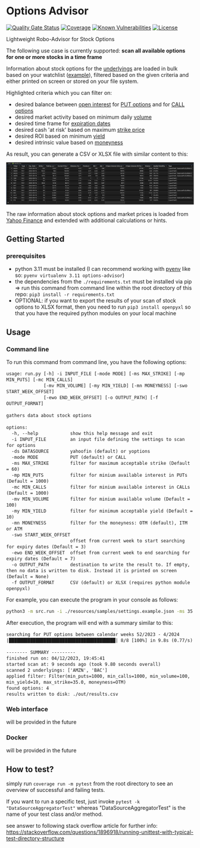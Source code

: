 # Options Advisor

[![Quality Gate Status](https://sonarcloud.io/api/project_badges/measure?project=d-lopes_options-advisor&metric=alert_status)](https://sonarcloud.io/summary/new_code?id=d-lopes_options-advisor) [![Coverage](https://sonarcloud.io/api/project_badges/measure?project=d-lopes_options-advisor&metric=coverage)](https://sonarcloud.io/summary/overall?id=d-lopes_options-advisor) [![Known Vulnerabilities](https://snyk.io/test/github/d-lopes/options-advisor/badge.svg)](<https://snyk.io/test/github/d-lopes/options-advisor>) [![License](https://img.shields.io/badge/license-MPL--2.0-blue.svg)](https://mozilla.org/MPL/2.0)

Lightweight Robo-Advisor for Stock Options

The following use case is currently supported: **scan all available options for one or more stocks in a time frame**

Information about stock options for the [underlyings](<https://www.investopedia.com/terms/u/underlying.asp>) are loaded in bulk based on your watchlist ([example](./resources/samples/settings.example.json)), filtered based on the given criteria and either printed on screen or stored on your file system.

Highlighted criteria which you can filter on:

- desired balance between [open interest](https://www.investopedia.com/terms/o/openinterest.asp) for [PUT options](<https://www.investopedia.com/terms/p/putoption.asp>) and for [CALL options](<https://www.investopedia.com/terms/c/calloption.asp>)
- desired market activity based on minimum daily [volume](https://www.investopedia.com/terms/v/volume.asp)
- desired time frame for [expiration dates](<https://www.investopedia.com/terms/e/expirationdate.asp>)
- desired cash 'at risk' based on maximum [strike price](<https://www.investopedia.com/terms/s/strikeprice.asp>)
- desired ROI based on minimum [yield](<https://www.investopedia.com/terms/y/yield.asp>)
- desired intrinsic value based on [moneyness](<https://www.investopedia.com/terms/m/moneyness.asp>)

As result, you can generate a CSV or XLSX file with similar content to this:

![example result](./doc/media/example-result.png "Example Result")

The raw information about stock options and market prices is loaded from [Yahoo Finance](https://finance.yahoo.com/) and extended with additional calculations or hints.

## Getting Started

### prerequisites

- python 3.11 must be installed (I can recommend working with [pyenv](<https://github.com/pyenv/pyenv>) like so: `pyenv virtualenv 3.11 options-advisor`)
- the dependencies from the `./requirements.txt` must be installed via pip
    => run this command from command line within the root directory of this repo: `pip3 install -r requirements.txt`
- OPTIONAL: if you want to export the results of your scan of stock options to XLSX format, then you need to run `pip3 install openpyxl` so that you have the required python modules on your local machine

## Usage

### Command line

To run this command from command line, you have the following options:

```console
usage: run.py [-h] -i INPUT_FILE [-mode MODE] [-ms MAX_STRIKE] [-mp MIN_PUTS] [-mc MIN_CALLS]
              [-mv MIN_VOLUME] [-my MIN_YIELD] [-mn MONEYNESS] [-swo START_WEEK_OFFSET]
              [-ewo END_WEEK_OFFSET] [-o OUTPUT_PATH] [-f OUTPUT_FORMAT]

gathers data about stock options

options:
  -h, --help            show this help message and exit
  -i INPUT_FILE         an input file defining the settings to scan for options
  -ds DATASOURCE        yahoofin (default) or yoptions
  -mode MODE            PUT (default) or CALL
  -ms MAX_STRIKE        filter for maximum acceptable strike (Default = 60)
  -mp MIN_PUTS          filter for minium available interest in PUTs (Default = 1000)
  -mc MIN_CALLS         filter for minium available interest in CALLs (Default = 1000)
  -mv MIN_VOLUME        filter for minium available volume (Default = 100)
  -my MIN_YIELD         filter for minimum acceptable yield (Default = 10)
  -mn MONEYNESS         filter for the moneyness: OTM (default), ITM or ATM
  -swo START_WEEK_OFFSET
                        offset from current week to start searching for expiry dates (Default = 3)
  -ewo END_WEEK_OFFSET  offset from current week to end searching for expiry dates (Default = 7)
  -o OUTPUT_PATH        destination to write the result to. If empty, then no data is written to disk. Instead it is printed on screen (Default = None)
  -f OUTPUT_FORMAT      CSV (default) or XLSX (requires python module openpyxl)
```

For example, you can execute the program in your console as follows:

```bash
python3 -m src.run -i ./resources/samples/settings.example.json -ms 35 -o ./out/results.csv
```

After execution, the program will end with a summary similar to this:

```console
searching for PUT options between calendar weeks 52/2023 - 4/2024
|████████████████████████████████████████| 8/8 [100%] in 9.8s (0.77/s)

-------- SUMMARY ---------
finished run on: 04/12/2023, 19:45:41
started scan at: 9 seconds ago (took 9.80 seconds overall)
scanned 2 underlyings: ['AMZN', 'BAC']
applied filter: Filter(min_puts=1000, min_calls=1000, min_volume=100, min_yield=10, max_strike=35.0, moneyness=OTM)
found options: 4
results written to disk: ./out/results.csv
```

### Web interface

will be provided in the future

### Docker

will be provided in the future

## How to test?

simply run `coverage run -m pytest` from the root directory to see an overview of successful and failing tests.

If you want to run a specific test, just invoke `pytest -k "DataSourceAggregatorTest"` whereas "DataSourceAggregatorTest" is the name of your test class and/or method.


see answer to following stack overflow article for further info: <https://stackoverflow.com/questions/1896918/running-unittest-with-typical-test-directory-structure>
